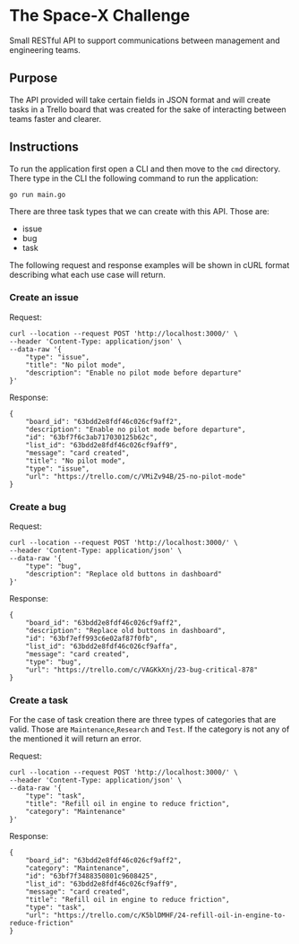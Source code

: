 # The Space-X Challenge

Small RESTful API to support communications between management and engineering teams.

## Purpose
The API provided will take certain fields in JSON format and will create tasks in a
Trello board that was created for the sake of interacting between teams faster and 
clearer.

## Instructions
To run the application first open a CLI and then move to the `cmd` directory. There
type in the CLI the following command to run the application:
```
go run main.go
```
There are three task types that we can create with this API. Those are: 
- issue
- bug
- task

The following request and response examples will be shown in cURL format describing
what each use case will return.

### Create an issue
Request:
```
curl --location --request POST 'http://localhost:3000/' \
--header 'Content-Type: application/json' \
--data-raw '{
    "type": "issue",
    "title": "No pilot mode",
    "description": "Enable no pilot mode before departure"
}'
```

Response:
```
{
    "board_id": "63bdd2e8fdf46c026cf9aff2",
    "description": "Enable no pilot mode before departure",
    "id": "63bf7f6c3ab717030125b62c",
    "list_id": "63bdd2e8fdf46c026cf9aff9",
    "message": "card created",
    "title": "No pilot mode",
    "type": "issue",
    "url": "https://trello.com/c/VMiZv94B/25-no-pilot-mode"
}
```

### Create a bug
Request:
```
curl --location --request POST 'http://localhost:3000/' \
--header 'Content-Type: application/json' \
--data-raw '{
    "type": "bug",
    "description": "Replace old buttons in dashboard"
}'
```

Response:
```
{
    "board_id": "63bdd2e8fdf46c026cf9aff2",
    "description": "Replace old buttons in dashboard",
    "id": "63bf7eff993c6e02af87f0fb",
    "list_id": "63bdd2e8fdf46c026cf9affa",
    "message": "card created",
    "type": "bug",
    "url": "https://trello.com/c/VAGKkXnj/23-bug-critical-878"
}
```
### Create a task
For the case of task creation there are three types of categories that are valid.
Those are `Maintenance`,`Research` and `Test`.
If the category is not any of the mentioned it will return an error.

Request:
```
curl --location --request POST 'http://localhost:3000/' \
--header 'Content-Type: application/json' \
--data-raw '{
    "type": "task",
    "title": "Refill oil in engine to reduce friction",
    "category": "Maintenance"
}'
```

Response:
```
{
    "board_id": "63bdd2e8fdf46c026cf9aff2",
    "category": "Maintenance",
    "id": "63bf7f3488350801c9608425",
    "list_id": "63bdd2e8fdf46c026cf9aff9",
    "message": "card created",
    "title": "Refill oil in engine to reduce friction",
    "type": "task",
    "url": "https://trello.com/c/K5blDMHF/24-refill-oil-in-engine-to-reduce-friction"
}
```


